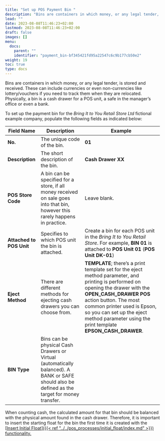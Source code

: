 ```yaml
---
title: "Set up POS Payment Bin "
description: "Bins are containers in which money, or any legal tender, is stored and received."
lead: ""
date: 2023-08-08T11:46:23+02:00
lastmod: 2023-08-08T11:46:23+02:00
draft: false
images: []
menu:
  docs:
    parent: ""
    identifier: "payment_bin-bf345421fd95a22547c6c9b177cb50e2"
weight: 19
toc: true
type: docs
---
```


Bins are containers in which money, or any legal tender, is stored and received. These can include currencies or even non-currencies like lottery/vouchers if you need to track them when they are relocated. Physically, a bin is a cash drawer for a POS unit, a safe in the manager’s office or even a bank.  

To set up the payment bin for the *Bring It to You Retail Store Ltd* fictional example company, populate the following fields as indicated below:

| Field Name      | Description |   Example    |
| ----------- | ----------- | ----------- |
| **No.** | The unique code of the bin.  | **01** | 
| **Description** | The short description of the bin. | **Cash Drawer XX** |
| **POS Store Code** | A bin can be specified for a store, if all money received on sale goes into that bin, however this rarely happens in practice. | Leave blank. |
| **Attached to POS Unit** | Specifies to which POS unit the bin is attached. | Create a bin for each POS unit in the *Bring It to You Retail Store*. For example, **BIN 01** is attached to **POS Unit 01** (**POS Unit DK-01**) | 
| **Eject Method** | There are different methods for ejecting cash drawers you can choose from.  | **TEMPLATE**; there’s a print template set for the eject method parameter, and printing is performed on opening the drawer with the **OPEN_CASH_DRAWER POS** action button. The most common printer used is Epson, so you can set up the eject method parameter using the print template **EPSON_CASH_DRAWER**.  | 
|**BIN Type** | Bins can be physical Cash Drawers or Virtual (automatically balanced). A BANK or SAFE should also be defined as the target for money transfer. | |

When counting cash, the calculated amount for that bin should be balanced with the physical amount found in the cash drawer. Therefore, it is important to insert the starting float for the bin the first time it is created with the [<ins>Insert Initial Float<ins>]({{< ref "../../pos_processes/initial_float/index.md" >}}) functionality. 
